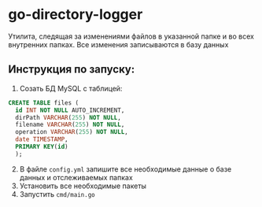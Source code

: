 # go-directory-logger

Утилита, следящая за изменениями файлов в указанной папке и во всех внутренних папках. Все изменения записываются в базу данных

## Инструкция по запуску:
1. Созать БД MySQL с таблицей:
```sql
CREATE TABLE files (
  id INT NOT NULL AUTO_INCREMENT,
  dirPath VARCHAR(255) NOT NULL,
  filename VARCHAR(255) NOT NULL,
  operation VARCHAR(255) NOT NULL,
  date TIMESTAMP,
  PRIMARY KEY(id)
  );
```
2. В файле ```config.yml``` запишите все необходимые данные о базе данных и отслеживаемых папках
3. Установить все необходимые пакеты
4. Запустить ```cmd/main.go```

